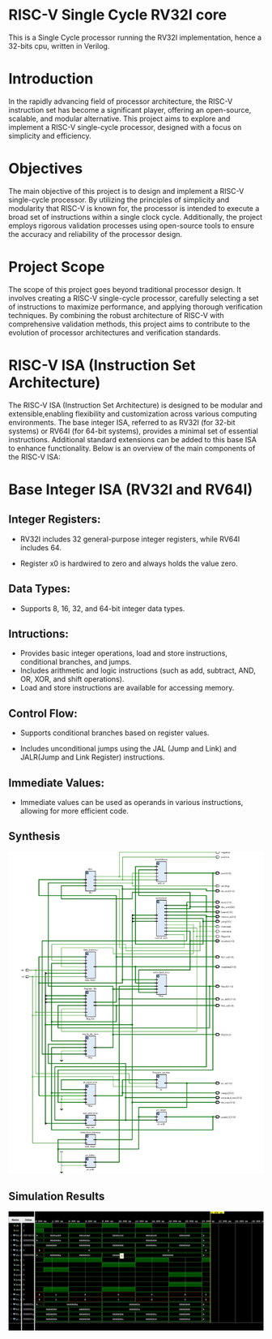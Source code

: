 # RISC-V Single Cycle RV32I core

This is a Single Cycle processor running the RV32I implementation, hence a 32-bits cpu, written in Verilog.

# Introduction

In the rapidly advancing field of processor architecture, the RISC-V instruction set has become a significant player, offering an open-source, scalable, and modular alternative. This project aims to explore and implement a RISC-V single-cycle processor, designed with a focus on simplicity and efficiency.

# Objectives

The main objective of this project is to design and implement a RISC-V single-cycle processor. By utilizing the principles of simplicity and modularity that RISC-V is known for, the processor is intended to execute a broad set of instructions within a single clock cycle. Additionally, the project employs rigorous validation processes using open-source tools to ensure the accuracy and reliability of the processor design.

# Project Scope

The scope of this project goes beyond traditional processor design. It involves creating a RISC-V single-cycle processor, carefully selecting a set of instructions to maximize performance, and applying thorough verification techniques. By combining the robust architecture of RISC-V with comprehensive validation methods, this project aims to contribute to the evolution of processor architectures and verification standards.

# RISC-V ISA (Instruction Set Architecture)

The RISC-V ISA (Instruction Set Architecture) is designed to be modular and extensible,enabling flexibility and customization across various computing environments. The base integer ISA, referred to as RV32I (for 32-bit systems) or RV64I (for 64-bit systems), provides a minimal set of essential instructions. Additional standard extensions can be added to this
base ISA to enhance functionality. Below is an overview of the main components of the RISC-V ISA:

# Base Integer ISA (RV32I and RV64I)

## Integer Registers:

* RV32I includes 32 general-purpose integer registers, while RV64I includes 64.
  
* Register x0 is hardwired to zero and always holds the value zero.

## Data Types:

* Supports 8, 16, 32, and 64-bit integer data types.

## Intructions:

* Provides basic integer operations, load and store instructions, conditional branches, and jumps.
* Includes arithmetic and logic instructions (such as add, subtract, AND, OR, XOR, and shift operations).
* Load and store instructions are available for accessing memory.

## Control Flow:

* Supports conditional branches based on register values.

* Includes unconditional jumps using the JAL (Jump and Link) and JALR(Jump and Link Register) instructions.

## Immediate Values:

* Immediate values can be used as operands in various instructions, allowing for more efficient code.

## Synthesis

![image alt](https://github.com/shashankteli/Single-Cycle-Risc-v-Processor/blob/4e20408cf7ffc4dfdb6076c3b46cd40447f6f88f/Synthesis%20of%20top%20module.jpeg)

## Simulation Results 

![image alt](https://github.com/shashankteli/Single-Cycle-Risc-v-Processor/blob/762880b6d4030e2882e82f2a80afe42ac0105fa3/Simulation%20Results.jpeg)
  
